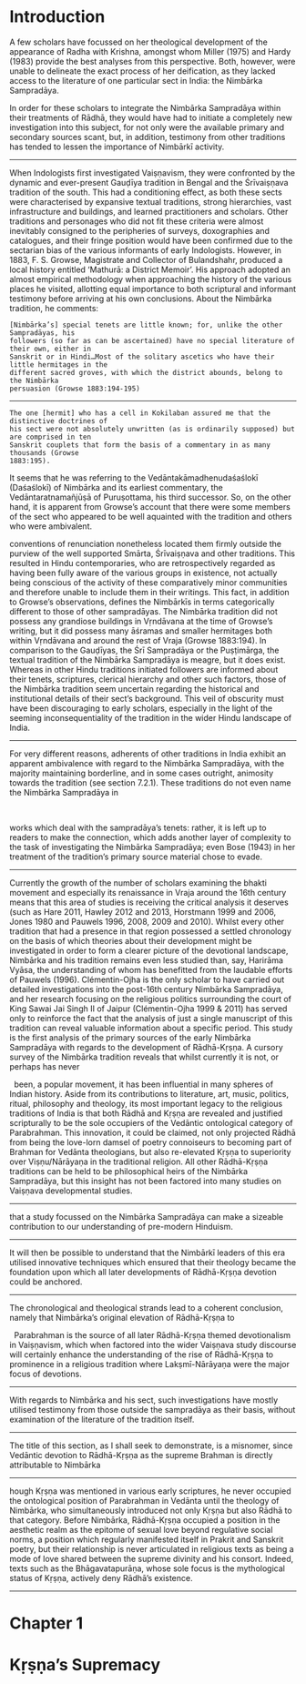 # Introduction

A few scholars have focussed on her theological development of the appearance of Radha with Krishna, amongst whom Miller (1975) and
Hardy (1983) provide the best analyses from this perspective. Both, however, were
unable to delineate the exact process of her deification, as they lacked access to the
literature of one particular sect in India: the Nimbārka Sampradāya.

In order for these scholars to integrate the Nimbārka Sampradāya within their
treatments of Rādhā, they would have had to initiate a completely new
investigation into this subject, for not only were the available primary and
secondary sources scant, but, in addition, testimony from other traditions has
tended to lessen the importance of Nimbārkī activity.

-----


When Indologists first investigated Vaiṣṇavism, they were confronted by the
dynamic and ever-present Gauḍīya tradition in Bengal and the Śrīvaiṣṇava tradition
of the south. This had a conditioning effect, as both these sects were characterised
by expansive textual traditions, strong hierarchies, vast infrastructure and
buildings, and learned practitioners and scholars. Other traditions and personages
who did not fit these criteria were almost inevitably consigned to the peripheries of
surveys, doxographies and catalogues, and their fringe position would have been
confirmed due to the sectarian bias of the various informants of early Indologists.
However, in 1883, F. S. Growse, Magistrate and Collector of Bulandshahr,
produced a local history entitled ‘Mathurā: a District Memoir’. His approach
adopted an almost empirical methodology when approaching the history of the
various places he visited, allotting equal importance to both scriptural and
informant testimony before arriving at his own conclusions. About the Nimbārka
tradition, he comments:

```
[Nimbārka’s] special tenets are little known; for, unlike the other Sampradāyas, his
followers (so far as can be ascertained) have no special literature of their own, either in
Sanskrit or in Hindi…Most of the solitary ascetics who have their little hermitages in the
different sacred groves, with which the district abounds, belong to the Nimbārka
persuasion (Growse 1883:194-195)
```

-----


```
The one [hermit] who has a cell in Kokilaban assured me that the distinctive doctrines of
his sect were not absolutely unwritten (as is ordinarily supposed) but are comprised in ten
Sanskrit couplets that form the basis of a commentary in as many thousands (Growse
1883:195).
```

It seems that he was referring to the Vedāntakāmadhenudaśaślokī (Daśaślokī) of
Nimbārka and its earliest commentary, the Vedāntaratnamañjūṣā of Puruṣottama,
his third successor. So, on the other hand, it is apparent from Growse’s account that
there were some members of the sect who appeared to be well aquainted with the
tradition and others who were ambivalent.


conventions of renunciation nonetheless located them firmly outside the purview of
the well supported Smārta, Śrīvaiṣṇava and other traditions. This resulted in Hindu
contemporaries, who are retrospectively regarded as having been fully aware of the
various groups in existence, not actually being conscious of the activity of these
comparatively minor communities and therefore unable to include them in their
writings.
This fact, in addition to Growse’s observations, defines the Nimbārkīs in terms
categorically different to those of other sampradāyas. The Nimbārka tradition did
not possess any grandiose buildings in Vṛndāvana at the time of Growse’s writing,
but it did possess many āśramas and smaller hermitages both within Vṛndāvana
and around the rest of Vraja (Growse 1883:194). In comparison to the Gauḍīyas,
the Śrī Sampradāya or the Puṣṭimārga, the textual tradition of the Nimbārka
Sampradāya is meagre, but it does exist. Whereas in other Hindu traditions
initiated followers are informed about their tenets, scriptures, clerical hierarchy and
other such factors, those of the Nimbārka tradition seem uncertain regarding the
historical and institutional details of their sect’s background. This veil of obscurity
must have been discouraging to early scholars, especially in the light of the
seeming inconsequentiality of the tradition in the wider Hindu landscape of India.

-----

For very different reasons, adherents of other traditions in India exhibit an apparent
ambivalence with regard to the Nimbārka Sampradāya, with the majority
maintaining borderline, and in some cases outright, animosity towards the tradition
(see section 7.2.1). These traditions do not even name the Nimbārka Sampradāya in
	
  
	
works which deal with the sampradāya’s tenets: rather, it is left up to readers to
make the connection, which adds another layer of complexity to the task of
investigating the Nimbārka Sampradāya; even Bose (1943) in her treatment of the
tradition’s primary source material chose to evade.


----

Currently the growth of the number of scholars examining the bhakti movement
and especially its renaissance in Vraja around the 16th century means that this area
of studies is receiving the critical analysis it deserves (such as Hare 2011, Hawley
2012 and 2013, Horstmann 1999 and 2006, Jones 1980 and Pauwels 1996, 2008,
2009 and 2010). Whilst every other tradition that had a presence in that region
possessed a settled chronology on the basis of which theories about their
development might be investigated in order to form a clearer picture of the
devotional landscape, Nimbārka and his tradition remains even less studied than,
say, Harirāma Vyāsa, the understanding of whom has benefitted from the laudable
efforts of Pauwels (1996). Clémentin-Ojha is the only scholar to have carried out
detailed investigations into the post-16th century Nimbārka Sampradāya, and her
research focusing on the religious politics surrounding the court of King Sawai Jai
Singh II of Jaipur (Clémentin-Ojha 1999 & 2011) has served only to reinforce the
fact that the analysis of just a single manuscript of this tradition can reveal valuable
information about a specific period.
This study is the first analysis of the primary sources of the early Nimbārka
Sampradāya with regards to the development of Rādhā-Kṛṣṇa. A cursory survey of
the Nimbārka tradition reveals that whilst currently it is not, or perhaps has never
	
  
been, a popular movement, it has been influential in many spheres of Indian
history. Aside from its contributions to literature, art, music, politics, ritual,
philosophy and theology, its most important legacy to the religious traditions of
India is that both Rādhā and Kṛṣṇa are revealed and justified scripturally to be the
sole occupiers of the Vedāntic ontological category of Parabrahman. This
innovation, it could be claimed, not only projected Rādhā from being the love-lorn
damsel of poetry connoiseurs to becoming part of Brahman for Vedānta
theologians, but also re-elevated Kṛṣṇa to superiority over Viṣṇu/Nārāyaṇa in the
traditional religion. All other Rādhā-Kṛṣṇa traditions can be held to be
philosophical heirs of the Nimbārka Sampradāya, but this insight has not been
factored into many studies on Vaiṣṇava developmental studies.


----

that a study focussed on the Nimbārka Sampradāya can make a
sizeable contribution to our understanding of pre-modern Hinduism.


----

It will then be possible to understand that the Nimbārkī
leaders of this era utilised innovative techniques which ensured that their theology
became the foundation upon which all later developments of Rādhā-Kṛṣṇa
devotion could be anchored.

----

The chronological and theological strands lead to a
coherent conclusion, namely that Nimbārka’s original elevation of Rādhā-Kṛṣṇa to
	
  
Parabrahman is the source of all later Rādhā-Kṛṣṇa themed devotionalism in
Vaiṣṇavism, which when factored into the wider Vaiṣṇava study discourse will
certainly enhance the understanding of the rise of Rādhā-Kṛṣṇa to prominence in a
religious tradition where Lakṣmī-Nārāyaṇa were the major focus of devotions.

----

With regards to
Nimbārka and his sect, such investigations have mostly utilised testimony from
those outside the sampradāya as their basis, without examination of the literature
of the tradition itself.

----

The title of this section, as I shall seek to demonstrate, is a misnomer, since
Vedāntic devotion to Rādhā-Kṛṣṇa as the supreme Brahman is directly attributable
to Nimbārka

----

hough Kṛṣṇa was mentioned in various early scriptures, he never
occupied the ontological position of Parabrahman in Vedānta until the theology of
Nimbārka, who simultaneously introduced not only Kṛṣṇa but also Rādhā to that
category. Before Nimbārka, Rādhā-Kṛṣṇa occupied a position in the aesthetic
realm as the epitome of sexual love beyond regulative social norms, a position
which regularly manifested itself in Prakrit and Sanskrit poetry, but their
relationship is never articulated in religious texts as being a mode of love shared
between the supreme divinity and his consort. Indeed, texts such as the
Bhāgavatapurāṇa, whose sole focus is the mythological status of Kṛṣṇa, actively
deny Rādhā’s existence.

----

# Chapter 1
# Kṛṣṇa’s Supremacy